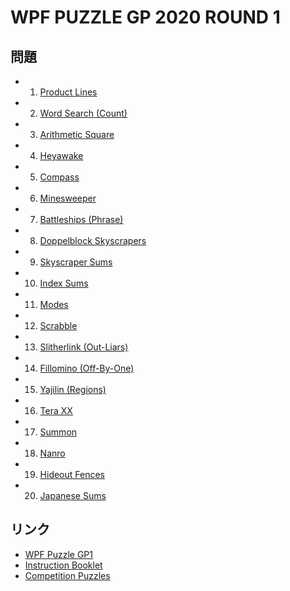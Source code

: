 # WPF PUZZLE GP 2020 ROUND 1

## 問題
- 1. [Product Lines](../puzzle/productlines.md)
- 2. [Word Search (Count)](../puzzle/wordsearch-count.md)
- 3. [Arithmetic Square](../puzzle/arithmeticsquare.md)
- 4. [Heyawake](../puzzle/heyawake.md)
- 5. [Compass](../puzzle/compass.md)
- 6. [Minesweeper](../puzzle/minesweeper.md)
- 7. [Battleships (Phrase)](../puzzle/battleships-phrase.md)
- 8. [Doppelblock Skyscrapers](../puzzle/doppelblock-skyscrapers.md)
- 9. [Skyscraper Sums](../puzzle/skyscraper-sums.md)
- 10. [Index Sums](../puzzle/indexsums.md)
- 11. [Modes](../puzzle/modes.md)
- 12. [Scrabble](../puzzle/scrabble.md)
- 13. [Slitherlink (Out-Liars)](../puzzle/slitherlink-outliars.md)
- 14. [Fillomino (Off-By-One)](../puzzle/fillomino-offbyone.md)
- 15. [Yajilin (Regions)](../puzzle/yajilin-regions.md)
- 16. [Tera XX](../puzzle/teraxx.md)
- 17. [Summon](../puzzle/summon.md)
- 18. [Nanro](../puzzle/nanro.md)
- 19. [Hideout Fences](../puzzle/hideout-fences.md)
- 20. [Japanese Sums](../puzzle/japanesesums.md)

## リンク
- [WPF Puzzle GP1](https://gp.worldpuzzle.org/content/wpf-puzzle-gp1-5)
- [Instruction Booklet](https://gp.worldpuzzle.org/content/instruction-booklet-98)
- [Competition Puzzles](https://gp.worldpuzzle.org/content/competition-puzzles-63)
